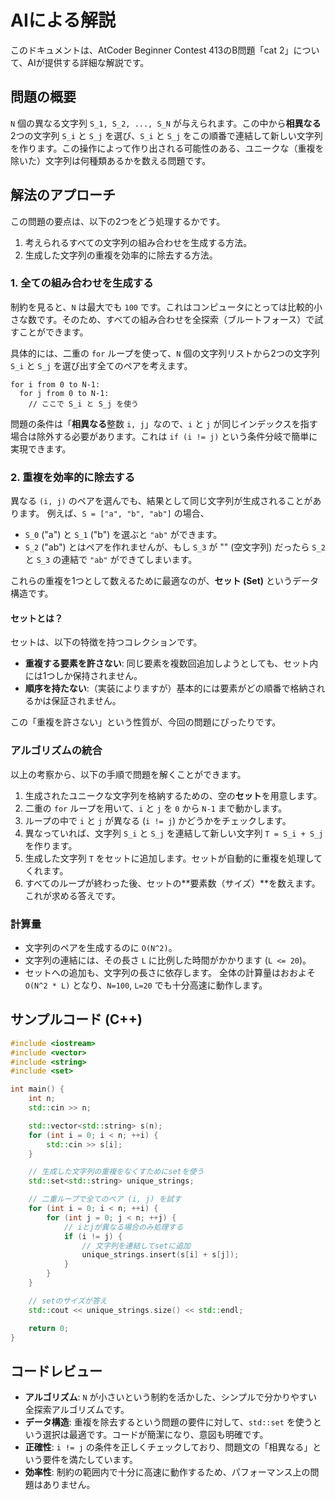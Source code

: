 # AIによる解説

このドキュメントは、AtCoder Beginner Contest 413のB問題「cat 2」について、AIが提供する詳細な解説です。

## 問題の概要

`N` 個の異なる文字列 `S_1, S_2, ..., S_N` が与えられます。この中から**相異なる**2つの文字列 `S_i` と `S_j` を選び、`S_i` と `S_j` をこの順番で連結して新しい文字列を作ります。この操作によって作り出される可能性のある、ユニークな（重複を除いた）文字列は何種類あるかを数える問題です。

## 解法のアプローチ

この問題の要点は、以下の2つをどう処理するかです。
1.  考えられるすべての文字列の組み合わせを生成する方法。
2.  生成した文字列の重複を効率的に除去する方法。

### 1. 全ての組み合わせを生成する

制約を見ると、`N` は最大でも `100` です。これはコンピュータにとっては比較的小さな数です。そのため、すべての組み合わせを全探索（ブルートフォース）で試すことができます。

具体的には、二重の `for` ループを使って、`N` 個の文字列リストから2つの文字列 `S_i` と `S_j` を選び出す全てのペアを考えます。

```
for i from 0 to N-1:
  for j from 0 to N-1:
    // ここで S_i と S_j を使う
```

問題の条件は「**相異なる**整数 `i, j`」なので、`i` と `j` が同じインデックスを指す場合は除外する必要があります。これは `if (i != j)` という条件分岐で簡単に実現できます。

### 2. 重複を効率的に除去する

異なる `(i, j)` のペアを選んでも、結果として同じ文字列が生成されることがあります。
例えば、`S = ["a", "b", "ab"]` の場合、
- `S_0` ("a") と `S_1` ("b") を選ぶと `"ab"` ができます。
- `S_2` ("ab") とはペアを作れませんが、もし `S_3` が "" (空文字列) だったら `S_2` と `S_3` の連結で `"ab"` ができてしまいます。

これらの重複を1つとして数えるために最適なのが、**セット (Set)** というデータ構造です。

#### セットとは？
セットは、以下の特徴を持つコレクションです。
- **重複する要素を許さない**: 同じ要素を複数回追加しようとしても、セット内には1つしか保持されません。
- **順序を持たない**:（実装によりますが）基本的には要素がどの順番で格納されるかは保証されません。

この「重複を許さない」という性質が、今回の問題にぴったりです。

### アルゴリズムの統合

以上の考察から、以下の手順で問題を解くことができます。

1.  生成されたユニークな文字列を格納するための、空の**セット**を用意します。
2.  二重の `for` ループを用いて、`i` と `j` を `0` から `N-1` まで動かします。
3.  ループの中で `i` と `j` が異なる (`i != j`) かどうかをチェックします。
4.  異なっていれば、文字列 `S_i` と `S_j` を連結して新しい文字列 `T = S_i + S_j` を作ります。
5.  生成した文字列 `T` をセットに追加します。セットが自動的に重複を処理してくれます。
6.  すべてのループが終わった後、セットの**要素数（サイズ）**を数えます。これが求める答えです。

### 計算量
- 文字列のペアを生成するのに `O(N^2)`。
- 文字列の連結には、その長さ `L` に比例した時間がかかります (`L <= 20`)。
- セットへの追加も、文字列の長さに依存します。
全体の計算量はおおよそ `O(N^2 * L)` となり、`N=100`, `L=20` でも十分高速に動作します。

## サンプルコード (C++)

```cpp
#include <iostream>
#include <vector>
#include <string>
#include <set>

int main() {
    int n;
    std::cin >> n;

    std::vector<std::string> s(n);
    for (int i = 0; i < n; ++i) {
        std::cin >> s[i];
    }

    // 生成した文字列の重複をなくすためにsetを使う
    std::set<std::string> unique_strings;

    // 二重ループで全てのペア (i, j) を試す
    for (int i = 0; i < n; ++i) {
        for (int j = 0; j < n; ++j) {
            // iとjが異なる場合のみ処理する
            if (i != j) {
                // 文字列を連結してsetに追加
                unique_strings.insert(s[i] + s[j]);
            }
        }
    }

    // setのサイズが答え
    std::cout << unique_strings.size() << std::endl;

    return 0;
}
```

## コードレビュー
- **アルゴリズム**: `N` が小さいという制約を活かした、シンプルで分かりやすい全探索アルゴリズムです。
- **データ構造**: 重複を除去するという問題の要件に対して、`std::set` を使うという選択は最適です。コードが簡潔になり、意図も明確です。
- **正確性**: `i != j` の条件を正しくチェックしており、問題文の「相異なる」という要件を満たしています。
- **効率性**: 制約の範囲内で十分に高速に動作するため、パフォーマンス上の問題はありません。 